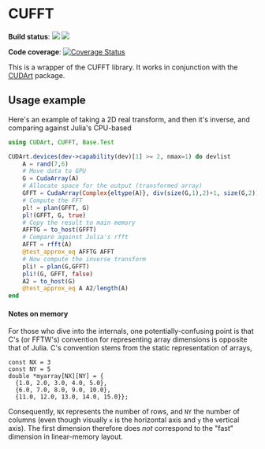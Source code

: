 # CUFFT

**Build status**: [![](https://ci.maleadt.net/buildbot/julia/badge.svg?builder=CUFFT.jl:%20Julia%200.5%20(x86-64)&badge=Julia%20v0.5)](https://ci.maleadt.net/buildbot/julia/builders/CUFFT.jl%3A%20Julia%200.5%20%28x86-64%29) [![](https://ci.maleadt.net/buildbot/julia/badge.svg?builder=CUFFT.jl:%20Julia%200.6%20(x86-64)&badge=Julia%200.6)](https://ci.maleadt.net/buildbot/julia/builders/CUFFT.jl%3A%20Julia%200.6%20%28x86-64%29)

**Code coverage**: [![Coverage Status](https://codecov.io/gh/JuliaGPU/CUFFT.jl/coverage.svg)](https://codecov.io/gh/JuliaGPU/CUFFT.jl)

This is a wrapper of the CUFFT library. It works in conjunction with the [CUDArt](https://github.com/JuliaGPU/CUDArt.jl) package.

## Usage example

Here's an example of taking a 2D real transform, and then it's inverse, and comparing against Julia's CPU-based 

```julia
using CUDArt, CUFFT, Base.Test

CUDArt.devices(dev->capability(dev)[1] >= 2, nmax=1) do devlist
    A = rand(7,6)
    # Move data to GPU
    G = CudaArray(A)
    # Allocate space for the output (transformed array)
    GFFT = CudaArray(Complex{eltype(A)}, div(size(G,1),2)+1, size(G,2))
    # Compute the FFT
    pl! = plan(GFFT, G)
    pl!(GFFT, G, true)
    # Copy the result to main memory
    AFFTG = to_host(GFFT)
    # Compare against Julia's rfft
    AFFT = rfft(A)
    @test_approx_eq AFFTG AFFT
    # Now compute the inverse transform
    pli! = plan(G,GFFT)
    pli!(G, GFFT, false)
    A2 = to_host(G)
    @test_approx_eq A A2/length(A)
end
```

#### Notes on memory

For those who dive into the internals, one potentially-confusing point is that C's (or FFTW's) convention for representing array dimensions is opposite that of Julia. C's convention stems from the static representation of arrays,

```
const NX = 3
const NY = 5
double *myarray[NX][NY] = {
  {1.0, 2.0, 3.0, 4.0, 5.0},
  {6.0, 7.0, 8.0, 9.0, 10.0},
  {11.0, 12.0, 13.0, 14.0, 15.0}};
```

Consequently, `NX` represents the number of rows, and `NY` the number of columns (even though visually `x` is the horizontal axis and `y` the vertical axis). The first dimension therefore does _not_ correspond to the "fast" dimension in linear-memory layout.
